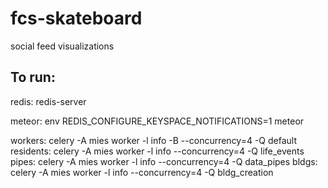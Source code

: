 fcs-skateboard
==============

social feed visualizations

To run:
-------

redis: redis-server

meteor: env REDIS_CONFIGURE_KEYSPACE_NOTIFICATIONS=1 meteor

workers: celery -A mies worker -l info -B --concurrency=4 -Q default
residents: celery -A mies worker -l info --concurrency=4 -Q life_events
pipes: celery -A mies worker -l info --concurrency=4 -Q data_pipes
bldgs: celery -A mies worker -l info --concurrency=4 -Q bldg_creation
